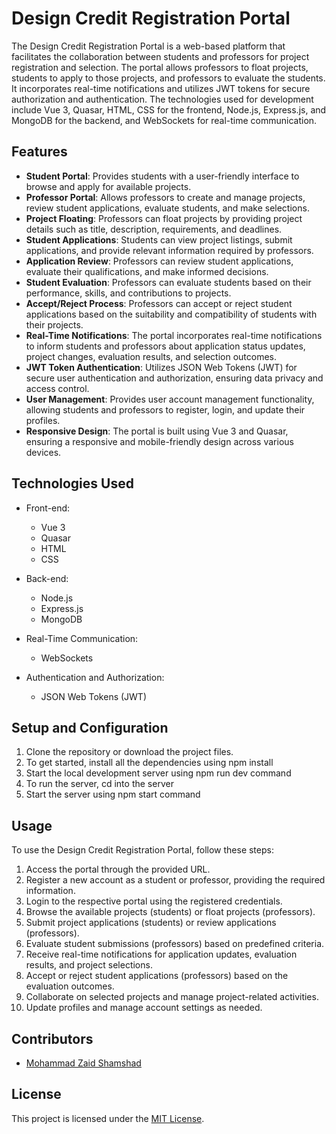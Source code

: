 # Design Credit Registration Portal

The Design Credit Registration Portal is a web-based platform that facilitates the collaboration between students and professors for project registration and selection. The portal allows professors to float projects, students to apply to those projects, and professors to evaluate the students. It incorporates real-time notifications and utilizes JWT tokens for secure authorization and authentication. The technologies used for development include Vue 3, Quasar, HTML, CSS for the frontend, Node.js, Express.js, and MongoDB for the backend, and WebSockets for real-time communication.

## Features

- **Student Portal**: Provides students with a user-friendly interface to browse and apply for available projects.
- **Professor Portal**: Allows professors to create and manage projects, review student applications, evaluate students, and make selections.
- **Project Floating**: Professors can float projects by providing project details such as title, description, requirements, and deadlines.
- **Student Applications**: Students can view project listings, submit applications, and provide relevant information required by professors.
- **Application Review**: Professors can review student applications, evaluate their qualifications, and make informed decisions.
- **Student Evaluation**: Professors can evaluate students based on their performance, skills, and contributions to projects.
- **Accept/Reject Process**: Professors can accept or reject student applications based on the suitability and compatibility of students with their projects.
- **Real-Time Notifications**: The portal incorporates real-time notifications to inform students and professors about application status updates, project changes, evaluation results, and selection outcomes.
- **JWT Token Authentication**: Utilizes JSON Web Tokens (JWT) for secure user authentication and authorization, ensuring data privacy and access control.
- **User Management**: Provides user account management functionality, allowing students and professors to register, login, and update their profiles.
- **Responsive Design**: The portal is built using Vue 3 and Quasar, ensuring a responsive and mobile-friendly design across various devices.

## Technologies Used

- Front-end:
  - Vue 3
  - Quasar
  - HTML
  - CSS

- Back-end:
  - Node.js
  - Express.js
  - MongoDB

- Real-Time Communication:
  - WebSockets

- Authentication and Authorization:
  - JSON Web Tokens (JWT)

## Setup and Configuration

1. Clone the repository or download the project files.
2. To get started, install all the dependencies using npm install
3. Start the local development server using npm run dev command
4. To run the server, cd into the server
5. Start the server using npm start command


## Usage

To use the Design Credit Registration Portal, follow these steps:

1. Access the portal through the provided URL.
2. Register a new account as a student or professor, providing the required information.
3. Login to the respective portal using the registered credentials.
4. Browse the available projects (students) or float projects (professors).
5. Submit project applications (students) or review applications (professors).
6. Evaluate student submissions (professors) based on predefined criteria.
7. Receive real-time notifications for application updates, evaluation results, and project selections.
8. Accept or reject student applications (professors) based on the evaluation outcomes.
9. Collaborate on selected projects and manage project-related activities.
10. Update profiles and manage account settings as needed.

## Contributors

- [Mohammad Zaid Shamshad](https://github.com/zayed-shamshad)

## License

This project is licensed under the [MIT License](LICENSE).
